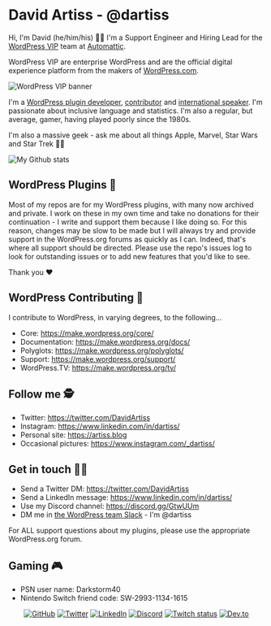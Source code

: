 # David Artiss - @dartiss
Hi, I'm David (he/him/his) 👋🏼 I'm a Support Engineer and Hiring Lead for the [WordPress VIP](https://wpvip.com) team at [Automattic](https://automattic.com). 

WordPress VIP are enterprise WordPress and are the official digital experience platform from the makers of [WordPress.com](https://wordpress.com/).

![WordPress VIP banner](https://artiss.blog/wp-content/uploads/2020/07/wpvip-linkedin-profile-banner-1.jpg)

I'm a [WordPress plugin developer](https://profiles.wordpress.org/dartiss/#content-plugins), [contributor](https://profiles.wordpress.org/dartiss/) and [international speaker](https://artiss.blog/speaking/). I'm passionate about inclusive language and statistics. I'm also a regular, but average, gamer, having played poorly since the 1980s.

I'm also a massive geek - ask me about all things Apple, Marvel, Star Wars and Star Trek 🖖🏼

![My Github stats](https://github-readme-stats.vercel.app/api?username=dartiss&show_icons=true&bg_color=171e24&text_color=fffffd&title_color=a4885c)

## WordPress Plugins 🔌
Most of my repos are for my WordPress plugins, with many now archived and private. I work on these in my own time and take no donations for their continuation - I write and support them because I like doing so. For this reason, changes may be slow to be made but I will always try and provide support in the WordPress.org forums as quickly as I can. Indeed, that's where all support should be directed. Please use the repo's issues log to look for outstanding issues or to add new features that you'd like to see.

Thank you ♥️

## WordPress Contributing 🤝
I contribute to WordPress, in varying degrees, to the following...
- Core: https://make.wordpress.org/core/
- Documentation: https://make.wordpress.org/docs/
- Polyglots: https://make.wordpress.org/polyglots/
- Support: https://make.wordpress.org/support/
- WordPress.TV: https://make.wordpress.org/tv/

## Follow me 🕵
- Twitter: https://twitter.com/DavidArtiss
- Instagram: https://www.linkedin.com/in/dartiss/
- Personal site: https://artiss.blog
- Occasional pictures: https://www.instagram.com/_dartiss/

## Get in touch 🤙🏼
- Send a Twitter DM: https://twitter.com/DavidArtiss
- Send a LinkedIn message: https://www.linkedin.com/in/dartiss/
- Use my Discord channel: https://discord.gg/GtwUUm
- DM me in [the WordPress team Slack](https://make.wordpress.org/chat/) - I'm @dartiss

For ALL support questions about my plugins, please use the appropriate WordPress.org forum.

## Gaming 🎮
- PSN user name: Darkstorm40
- Nintendo Switch friend code: SW-2993-1134-1615

<p align="center">
	<a href="https://github.com/dartiss"><img src="https://img.shields.io/github/followers/dartiss.svg?label=GitHub&style=social" alt="GitHub"></a>
	<a href="https://twitter.com/DavidArtiss"><img src="https://img.shields.io/twitter/follow/DavidArtiss?label=Twitter&style=social" alt="Twitter"></a>
	<a href="https://www.linkedin.com/in/dartiss"><img src="https://img.shields.io/badge/LinkedIn--_.svg?style=social&logo=linkedin" alt="LinkedIn"></a>
	<a href="https://discord.gg/GtwUUm"><img src="https://img.shields.io/discord/731879333408276520?label=Discord" alt="Discord"></a>
	<a href="https://www.twitch.tv/darkstorm40"><img src="https://img.shields.io/twitch/status/darkstorm40" alt="Twitch status"></a>
	<a href="https://dev.to/dartiss"><img src="https://d2fltix0v2e0sb.cloudfront.net/dev-badge.svg" alt="Dev.to"></a>
</p>
